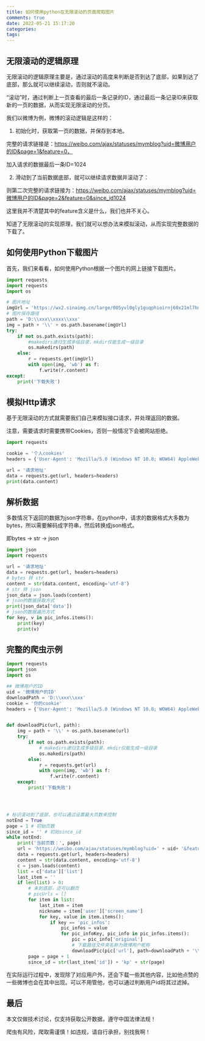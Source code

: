 ```yaml
---
title: 如何使用python在无限滚动的页面爬取图片
comments: true
date: 2022-05-21 15:17:20
categories:
tags:
---
```


## 无限滚动的逻辑原理

无限滚动的逻辑原理主要是，通过滚动的高度来判断是否到达了底部，如果到达了底部，那么就可以继续滚动，否则就不滚动。

“滚动”时，通过判断上一页查看的最后一条记录的ID，通过最后一条记录ID来获取新的一页的数据，从而实现无限滚动的分页。

我们以微博为例，微博的滚动逻辑是这样的：

1. 初始化时，获取第一页的数据，并保存到本地。

完整的请求链接是：https://weibo.com/ajax/statuses/mymblog?uid=微博用户的ID&page=1&feature=0，

加入请求的数据最后一条ID=1024

2. 滑动到了当前数据底部，就可以继续请求数据并滚动了：

则第二次完整的请求链接为：https://weibo.com/ajax/statuses/mymblog?uid=微博用户的ID&page=2&feature=0&since_id1024

这里我并不清楚其中的feature含义是什么，我们也并不关心。

知道了无限滚动的实现原理，我们就可以想办法来模拟滚动，从而实现完整数据的下载了。

## 如何使用Python下载图片

首先，我们来看看，如何使用Python根据一个图片的网上链接下载图片。


```python
import requests
import requests
import os

# 图片地址
imgUrl = 'https://wx2.sinaimg.cn/large/005yvl0gly1guqphioirnj60x21ml7hm02.jpg'
# 图片保存路径
path = 'D:\\xxx\\xxxx\\xxx'
img = path + '\\' + os.path.basename(imgUrl)
try:
    if not os.path.exists(path):
        #makedirs递归生成多级目录，mkdir仅能生成一级目录
        os.makedirs(path)
    else:
        r = requests.get(imgUrl)
        with open(img, 'wb') as f:
            f.write(r.content)
except:
    print('下载失败')
```

## 模拟Http请求

基于无限滚动的方式就需要我们自己来模拟接口请求，并处理返回的数据。

注意，需要请求时需要携带Cookies，否则一般情况下会被网站拒绝。

```python
import requests

cookie = '个人cookies'
headers = {'User-Agent': 'Mozilla/5.0 (Windows NT 10.0; WOW64) AppleWebKit/537.36 (KHTML, like Gecko) Chrome/63.0.3239.108 Safari/537.36', 'Cookie': cookie}

url = '请求地址'
data = requests.get(url, headers=headers)
print(data.content)
```

## 解析数据

多数情况下返回的数据为json字符串，在python中，请求的数据格式大多数为bytes，所以需要解码成字符串，然后转换成json格式。

即bytes -> str -> json

```python
import json
import requests

url = '请求地址'
data = requests.get(url, headers=headers)
# bytes 转 str
content = str(data.content, encoding='utf-8')
# str 转 json
json_data = json.loads(content)
# json的数据获取方式
print(json_data['data'])
# json的数据遍历方式
for key, v in pic_infos.items():
    print(key)
    print(v)
```


## 完整的爬虫示例


```python
import requests
import json
import os

## 微博用户的ID
uid = '微博用户的ID'
downloadPath = 'D:\\xxx\\xxx'
cookie = '你的cookie'
headers = {'User-Agent': 'Mozilla/5.0 (Windows NT 10.0; WOW64) AppleWebKit/537.36 (KHTML, like Gecko) Chrome/63.0.3239.108 Safari/537.36', 'Cookie': cookie}


def downloadPic(url, path):
    img = path + '\\' + os.path.basename(url)
    try:
        if not os.path.exists(path):
            # makedirs递归生成多级目录，mkdir仅能生成一级目录
            os.makedirs(path)
        else:
            r = requests.get(url)
            with open(img, 'wb') as f:
                f.write(r.content)
    except:
        print('下载失败')




# 标识滚动到了底部，也可以通过设置最大页数来控制
notEnd = True
page = 1 # 初始页数
since_id = '' # 初始since_id
while notEnd:
    print('当前页数：', page)
    url = 'https://weibo.com/ajax/statuses/mymblog?uid=' + uid+ '&feature=0&since_id=' + since_id +'&page=' + str(page)
    data = requests.get(url, headers=headers)
    content = str(data.content, encoding='utf-8')
    c = json.loads(content)
    list = c['data']['list']
    last_item = ''
    if len(list) > 0:
        # 未到底部，还可以翻页
        # picUrls = []
        for item in list:
            last_item = item
            nickname = item['user']['screen_name']
            for key, value in item.items():
                if key == 'pic_infos':
                    pic_infos = value
                    for pic_infoKey, pic_info in pic_infos.items():
                        pic = pic_info['original']
                        # 下载路径文件夹名称为微博用户昵称
                        downloadPic(pic['url'], path=downloadPath + '\\' + nickname)
        page = page + 1
        since_id = str(last_item['id']) + 'kp' + str(page)
```

在实际运行过程中，发现除了对应用户外，还会下载一些其他内容，比如他点赞的一些微博也会在其中出现。可以不用管他，也可以通过判断用户id将其过滤掉。

## 最后

本文仅做技术讨论，仅支持获取公开数据，遵守中国法律法规！

爬虫有风险，爬取需谨慎！如违规，请自行承担，别找我啊！



